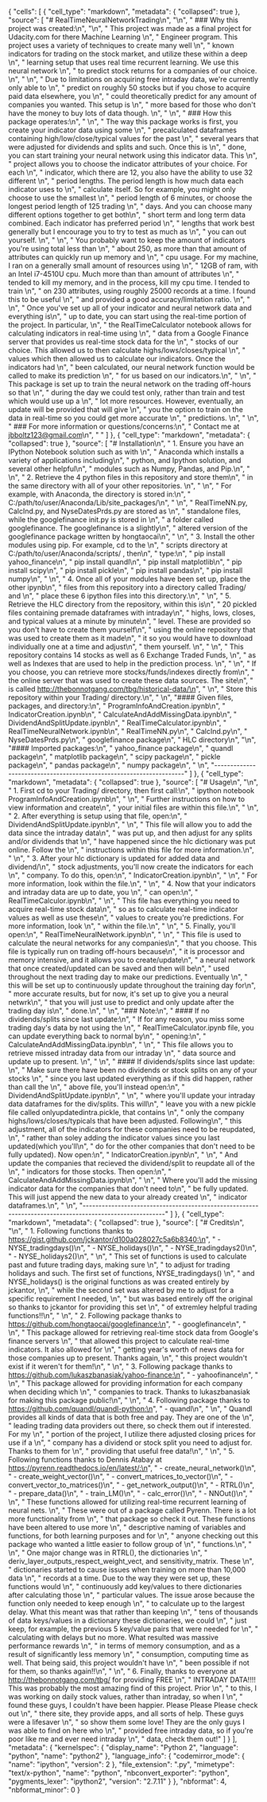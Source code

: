 {
 "cells": [
  {
   "cell_type": "markdown",
   "metadata": {
    "collapsed": true
   },
   "source": [
    "# RealTimeNeuralNetworkTrading\n",
    "\n",
    "   ### Why this project was created:\n",
    "\n",
    "         This project was made as a final project for Udacity.com for there Machine Learning \n",
    "         Engineer program. This project uses a variety of techniques to create many well \n",
    "         known indicators for trading on the stock market, and utilize these within a deep \n",
    "         learning setup that uses real time recurrent learning. We use this neural network \n",
    "         to predict stock returns for a companies of our choice. \n",
    "         \n",
    "         Due to limitations on acquiring free intraday data, we're currently only able to \n",
    "         predict on roughly 50 stocks but if you chose to acquire paid data elsewhere, you \n",
    "         could theoretically predict for any amount of companies you wanted. This setup is \n",
    "         more based for those who don't have the money to buy lots of data though. \n",
    "         \n",
    "   ### How this package operates:\n",
    "         \n",
    "         The way this package works is first, you create your indicator data using some \n",
    "         precalculated dataframes containing high/low/close/typical values for the past \n",
    "         several years that were adjusted for dividends and splits and such. Once this is \n",
    "         done, you can start training your neural network using this indicator data. This \n",
    "         project allows you to choose the indicator attributes of your choice. For each \n",
    "         indicator, which there are 12, you also have the ability to use 32 different \n",
    "         period lengths. The period length is how much data each indicator uses to \n",
    "         calculate itself. So for example, you might only choose to use the smallest \n",
    "         period length of 6 minutes, or choose the longest period length of 125 trading \n",
    "         days. And you can choose many different options together to get both\n",
    "         short term and long term data combined. Each indicator has preferred period \n",
    "         lengths that work best generally but I encourage you to try to test as much as \n",
    "         you can out yourself. \n",
    "         \n",
    "         You probably want to keep the amount of indicators you're using total less than \n",
    "         about 250, as more than that amount of attributes can quickly run up memory and \n",
    "         cpu usage. For my machine, I ran on a generally small amount of resources using \n",
    "         12GB of ram, with an Intel i7-4510U cpu. Much more than than amount of attributes \n",
    "         tended to kill my memory, and in the process, kill my cpu time. I tended to train \n",
    "         on 230 attributes, using roughly 25000 records at a time. I found this to be useful \n",
    "         and provided a good accuracy/limitation ratio. \n",
    "         \n",
    "         Once you've set up all of your indicator and neural network data and everything is\n",
    "         up to date, you can start using the real-time portion of the project. In particular, \n",
    "         the RealTimeCalculator notebook allows for calculating indicators in real-time using \n",
    "         data from a Google Finance server that provides us real-time stock data for the \n",
    "         stocks of our choice. This allowed us to then calculate highs/lows/closes/typical \n",
    "         values which then allowed us to calculate our indicators. Once the indicators had \n",
    "         been calculated, our neural network function would be called to make its prediction \n",
    "         for us based on our indicators.\n",
    "         \n",
    "         This package is set up to train the neural network on the trading off-hours so that \n",
    "         during the day we could test only, rather than train and test which would use up a \n",
    "         lot more resources. However, eventually, an update will be provided that will give \n",
    "         you the option to train on the data in real-time so you could get more accurate \n",
    "         predictions. \n",
    "         \n",
    "   ### For more information or questions/concerns:\n",
    "         Contact me at jbboltz123@gmail.com\n",
    "         "
   ]
  },
  {
   "cell_type": "markdown",
   "metadata": {
    "collapsed": true
   },
   "source": [
    "# Installation\n",
    "      1. Ensure you have an IPython Notebook solution such as with \n",
    "         Anaconda which installs a variety of applications including\n",
    "         python, and Ipython solution, and several other helpful\n",
    "         modules such as Numpy, Pandas, and Pip.\n",
    "      \n",
    "      2. Retrieve the 4 python files in this repository and store them\n",
    "         in the same directory with all of your other repositories. \n",
    "        \n",
    "         For example, with Anaconda, the directory is stored in:\n",
    "            C:/path/to/user/Anaconda/Lib/site_packages/\n",
    "        \n",
    "         RealTimeNN.py, CalcInd.py, and NyseDatesPrds.py are stored as \n",
    "         standalone files, while the googlefinance init.py is stored in \n",
    "         a folder called googlefinance. The googlefinance is a slightly\n",
    "         altered version of the googlefinance package written by hongtaocai\n",
    "            \n",
    "      3. Install the other modules using pip. For example, cd to the \n",
    "         scripts directory at C:/path/to/user/Anaconda/scripts/ , then\n",
    "         type:\n",
    "            pip install yahoo_finance\n",
    "            pip install quandl\n",
    "            pip install matplotlib\n",
    "            pip install scipy\n",
    "            pip install pickle\n",
    "            pip install pandas\n",
    "            pip install numpy\n",
    "            \n",
    "      4. Once all of your modules have been set up, place the other ipynb\n",
    "         files from this repository into a directory called Trading/ and \n",
    "         place these 6 ipython files into this directory.\n",
    "            \n",
    "      5. Retrieve the HLC directory from the repository, within this is\n",
    "         20 pickled files containing premade dataframes with intraday\n",
    "         highs, lows, closes, and typical values at a minute by minute\n",
    "         level. These are provided so you don't have to create them yourself\n",
    "         using the online repository that was used to create them as it made\n",
    "         it so you would have to download individually one at a time and adjust\n",
    "         them yourself. \n",
    "            \n",
    "         This repository contains 14 stocks as well as 6 Exchange Traded Funds, \n",
    "         as well as Indexes that are used to help in the prediction process. \n",
    "         \n",
    "         If you choose, you can retrieve more stocks/funds/indexes directly from\n",
    "         the online server that was used to create these data sources. The site\n",
    "         is called http://thebonnotgang.com/tbg/historical-data/\n",
    "         \n",
    "         Store this repository within your Trading/ directory.\n",
    "                \n",
    "#### Given files, packages, and directory:\n",
    "        ProgramInfoAndCreation.ipynb\n",
    "        IndicatorCreation.ipynb\n",
    "        CalculateAndAddMissingData.ipynb\n",
    "        DividendAndSplitUpdate.ipynb\n",
    "        RealTimeCalculator.ipynb\n",
    "        RealTimeNeuralNetwork.ipynb\n",
    "        RealTimeNN.py\n",
    "        CalcInd.py\n",
    "        NyseDatesPrds.py\n",
    "        googlefinance package\n",
    "        HLC directory\n",
    "\n",
    "#### Imported packages:\n",
    "        yahoo_finance package\n",
    "        quandl package\n",
    "        matplotlib package\n",
    "        scipy package\n",
    "        pickle package\n",
    "        pandas package\n",
    "        numpy package\n",
    "        \n",
    "--------------------------------------------------------------------"
   ]
  },
  {
   "cell_type": "markdown",
   "metadata": {
    "collapsed": true
   },
   "source": [
    "# Usage\n",
    "\n",
    "      1. First cd to your Trading/ directory, then first call:\n",
    "            ipython notebook ProgramInfoAndCreation.ipynb\n",
    "         \n",
    "         Further instructions on how to view information and create\n",
    "         your initial files are within this file.\n",
    "        \n",
    "      2. After everything is setup using that file, open:\n",
    "            DividendAndSplitUpdate.ipynb\n",
    "            \n",
    "         This file will allow you to add the data since the intraday data\n",
    "         was put up, and then adjust for any splits and/or dividends that \n",
    "         have happened since the hlc dictionary was put online. Follow the \n",
    "         instructions within this file for more information.\n",
    "        \n",
    "      3. After your hlc dictionary is updated for added data and dividend/\n",
    "         stock adjustments, you'll now create the indicators for each \n",
    "         company. To do this, open:\n",
    "            IndicatorCreation.ipynb\n",
    "            \n",
    "         For more information, look within the file.\n",
    "        \n",
    "      4. Now that your indicators and intraday data are up to date, you \n",
    "         can open:\n",
    "            RealTimeCalculor.ipynb\n",
    "            \n",
    "         This file has everything you need to acquire real-time stock data\n",
    "         so as to calculate real-time indicator values as well as use these\n",
    "         values to create you're predictions. For more information, look \n",
    "         within the file.\n",
    "            \n",
    "      5. Finally, you'll open:\n",
    "            RealTimeNeuralNetwork.ipynb\n",
    "        \n",
    "         This file is used to calculate the neural networks for any companies\n",
    "         that you choose. This file is typically run on trading off-hours because\n",
    "         it is processor and memory intensive, and it allows you to create/update\n",
    "         a neural network that once created/updated can be saved and then will be\n",
    "         used throughout the next trading day to make our predictions. Eventually \n",
    "         this will be set up to continuously update throughout the training day for\n",
    "         more accurate results, but for now, it's set up to give you a neural netwrk\n",
    "         that you will just use to predict and only update after the trading day is\n",
    "         done.\n",
    "            \n",
    "### Note:\n",
    "   #### If no dividends/splits since last update:\n",
    "         If for any reason, you miss some trading day's data by not using the \n",
    "         RealTimeCalculator.ipynb file, you can update everything back to normal by\n",
    "         opening:\n",
    "            CalculateAndAddMissingData.ipynb\n",
    "            \n",
    "         This file allows you to retrieve missed intraday data from our intraday \n",
    "         data source and update up to present. \n",
    "         \n",
    "   #### If dividends/splits since last update:   \n",
    "         Make sure there have been no dividends or stock splits on any of your stocks \n",
    "         since you last updated everything as if this did happen, rather than call the \n",
    "         above file, you'll instead open:\n",
    "            DividendAndSplitUpdate.ipynb\n",
    "         \n",
    "         where you'll update your intraday data dataframes for the div/splits. This will\n",
    "         leave you with a new pickle file called onlyupdatedintra.pickle, that contains \n",
    "         only the company highs/lows/closes/typicals that have been adjusted. Following\n",
    "         this adjustment, all of the indicators for these companies need to be reupdated, \n",
    "         rather than soley adding the indicator values since you last updated(which you'll\n",
    "         do for the other companies that don't need to be fully updated). Now open:\n",
    "            IndicatorCreation.ipynb\n",
    "            \n",
    "         And update the companies that recieved the dividend/split to reupdate all of the \n",
    "         indicators for those stocks. Then open:\n",
    "            CalculateAndAddMissingData.ipynb\n",
    "            \n",
    "         Where you'll add the missing indicator data for the companies that don't need to\n",
    "         be fully updated. This will just append the new data to your already created \n",
    "         indicator dataframes.\n",
    "         \n",
    "--------------------------------------------------------------------------------------------------------"
   ]
  },
  {
   "cell_type": "markdown",
   "metadata": {
    "collapsed": true
   },
   "source": [
    "# Credits\n",
    "\n",
    "    1. Following functions thanks to https://gist.github.com/jckantor/d100a028027c5a6b8340:\n",
    "          - NYSE_tradingdays()\n",
    "          - NYSE_holidays()\n",
    "          - NYSE_tradingdays2()\n",
    "          - NYSE_holidays2()\n",
    "       \n",
    "       This set of functions is used to calculate past and future trading days, making sure \n",
    "       to adjust for trading holidays and such. The first set of functions, NYSE_tradingdays() \n",
    "       and NYSE_holidays() is the original functions as was created entirely by jckantor, \n",
    "       while the second set was altered by me to adjust for a specific requirement I needed, \n",
    "       but was based entirely off the original so thanks to jckantor for providing this set \n",
    "       of extremley helpful trading functions!!\n",
    "       \n",
    "    2. Following package thanks to https://github.com/hongtaocai/googlefinance:\n",
    "          - googlefinance\n",
    "          \n",
    "       This package allowed for retrieving real-time stock data from Google's finance servers \n",
    "       that allowed this project to calculate real-time indicators. It also allowed for \n",
    "       getting year's worth of news data for those companies up to present. Thanks again, \n",
    "       this project wouldn't exist if it weren't for them!\n",
    "       \n",
    "    3. Following package thanks to https://github.com/lukaszbanasiak/yahoo-finance:\n",
    "          - yahoofinance\n",
    "          \n",
    "       This package allowed for providing information for each company when deciding which \n",
    "       companies to track. Thanks to lukaszbanasiak for making this package public!\n",
    "       \n",
    "    4. Following package thanks to https://github.com/quandl/quandl-python:\n",
    "          - quandl\n",
    "          \n",
    "       Quandl provides all kinds of data that is both free and pay. They are one of the \n",
    "       leading trading data providers out there, so check them out if interested. For my \n",
    "       portion of the project, I utilize there adjusted closing prices for use if a \n",
    "       company has a dividend or stock split you need to adjust for. Thanks to them for \n",
    "       providing that useful free data!\n",
    "       \n",
    "    5. Following functions thanks to Dennis Atabay at https://pyrenn.readthedocs.io/en/latest/:\n",
    "          - create_neural_network()\n",
    "          - create_weight_vector()\n",
    "          - convert_matrices_to_vector()\n",
    "          - convert_vector_to_matrices()\n",
    "          - get_network_output()\n",
    "          - RTRL()\n",
    "          - prepare_data()\n",
    "          - train_LM()\n",
    "          - calc_error()\n",
    "          - NNOut()\n",
    "          \n",
    "       These functions allowed for utilizing real-time recurrent learning of neural nets. \n",
    "       These were out of a package called Pyrenn. There is a lot more functionality from \n",
    "       that package so check it out. These functions have been altered to use more \n",
    "       descriptive naming of variables and functions, for both learning purposes and for \n",
    "       anyone checking out this package who wanted a little easier to follow group of \n",
    "       functions.\n",
    "       \n",
    "       One major change was in RTRL(), the dictionaries \n",
    "       deriv_layer_outputs_respect_weight_vect, and sensitivity_matrix. These \n",
    "       dictionaries started to cause issues when training on more than 10,000 data \n",
    "       records at a time. Due to the way they were set up, these functions would \n",
    "       continuously add key/values to there dictionaries after calculating those \n",
    "       particular values. The issue arose because the function only needed to keep enough \n",
    "       to calculate up to the largest delay. What this meant was that rather than keeping \n",
    "       tens of thousands of data keys/values in a dictionary these dictionaries, we could \n",
    "       just keep, for example, the previous 5 key/value pairs that were needed for \n",
    "       calculating with delays but no more. What resulted was massive performance rewards \n",
    "       in terms of memory consumption, and as a result of significantly less memory \n",
    "       consumption, computing time as well. That being said, this project wouldn't have \n",
    "       been possible if not for them, so thanks again!!\n",
    "       \n",
    "    6. Finally, thanks to everyone at http://thebonnotgang.com/tbg/ for providing FREE \n",
    "       INTRADAY DATA!!!! This was probably the most amazing find of this project. Prior \n",
    "       to this, I was working on daily stock values, rather than intraday, so when I \n",
    "       found these guys, I couldn't have been happier. Please Please Please check out \n",
    "       there site, they provide apps, and all sorts of help. These guys were a lifesaver \n",
    "       so show them some love! They are the only guys I was able to find on here who \n",
    "       provided free intraday data, so if you're poor like me and ever need intraday \n",
    "       data, check them out!"
   ]
  }
 ],
 "metadata": {
  "kernelspec": {
   "display_name": "Python 2",
   "language": "python",
   "name": "python2"
  },
  "language_info": {
   "codemirror_mode": {
    "name": "ipython",
    "version": 2
   },
   "file_extension": ".py",
   "mimetype": "text/x-python",
   "name": "python",
   "nbconvert_exporter": "python",
   "pygments_lexer": "ipython2",
   "version": "2.7.11"
  }
 },
 "nbformat": 4,
 "nbformat_minor": 0
}

